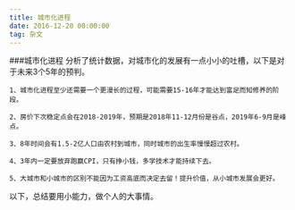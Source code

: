 ```yaml
---
title: 城市化进程
date: 2016-12-20 00:00:00
tag: 杂文
---
```


###城市化进程
分析了统计数据，对城市化的发展有一点小小的吐槽，以下是对于未来3个5年的预判。

    1、城市化进程至少还需要一个更漫长的过程，可能需要15-16年才能达到富足而知修养的阶段。
    
    2、房价下次稳定点会在2018-2019年，预期是2018年11-12月份是谷点，2019年6-9月是峰点。
    
    3、8年时间会有1.5-2亿人口由农村到城市，同时城市的出生率慢慢超过农村。
    
    4、3年内一定要放弃跑赢CPI，只有挣小钱，多学技术才能持续下去。
    
    5、大城市和小城市的区别不能因为工资高底而决定去留！提升价值，从小城市发展会更好。

以下，总结要用小能力，做个人的大事情。